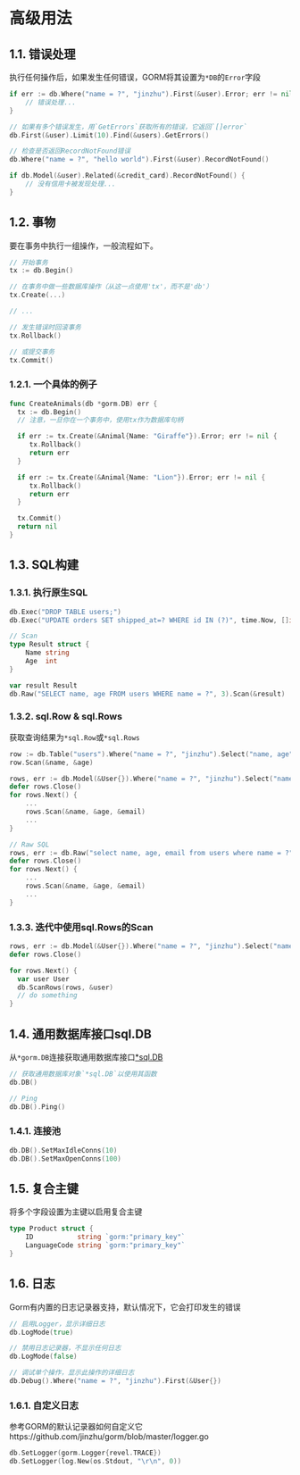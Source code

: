 # 高级用法

## 1.1. 错误处理

执行任何操作后，如果发生任何错误，GORM将其设置为`*DB`的`Error`字段

```go
if err := db.Where("name = ?", "jinzhu").First(&user).Error; err != nil {
    // 错误处理...
}

// 如果有多个错误发生，用`GetErrors`获取所有的错误，它返回`[]error`
db.First(&user).Limit(10).Find(&users).GetErrors()

// 检查是否返回RecordNotFound错误
db.Where("name = ?", "hello world").First(&user).RecordNotFound()

if db.Model(&user).Related(&credit_card).RecordNotFound() {
    // 没有信用卡被发现处理...
}
```

## 1.2. 事物

要在事务中执行一组操作，一般流程如下。

```go
// 开始事务
tx := db.Begin()

// 在事务中做一些数据库操作（从这一点使用'tx'，而不是'db'）
tx.Create(...)

// ...

// 发生错误时回滚事务
tx.Rollback()

// 或提交事务
tx.Commit()
```

### 1.2.1. 一个具体的例子

```go
func CreateAnimals(db *gorm.DB) err {
  tx := db.Begin()
  // 注意，一旦你在一个事务中，使用tx作为数据库句柄

  if err := tx.Create(&Animal{Name: "Giraffe"}).Error; err != nil {
     tx.Rollback()
     return err
  }

  if err := tx.Create(&Animal{Name: "Lion"}).Error; err != nil {
     tx.Rollback()
     return err
  }

  tx.Commit()
  return nil
}
```

## 1.3. SQL构建

### 1.3.1. 执行原生SQL

```go
db.Exec("DROP TABLE users;")
db.Exec("UPDATE orders SET shipped_at=? WHERE id IN (?)", time.Now, []int64{11,22,33})

// Scan
type Result struct {
    Name string
    Age  int
}

var result Result
db.Raw("SELECT name, age FROM users WHERE name = ?", 3).Scan(&result)
```

### 1.3.2. sql.Row & sql.Rows

获取查询结果为`*sql.Row`或`*sql.Rows`

```go
row := db.Table("users").Where("name = ?", "jinzhu").Select("name, age").Row() // (*sql.Row)
row.Scan(&name, &age)

rows, err := db.Model(&User{}).Where("name = ?", "jinzhu").Select("name, age, email").Rows() // (*sql.Rows, error)
defer rows.Close()
for rows.Next() {
    ...
    rows.Scan(&name, &age, &email)
    ...
}

// Raw SQL
rows, err := db.Raw("select name, age, email from users where name = ?", "jinzhu").Rows() // (*sql.Rows, error)
defer rows.Close()
for rows.Next() {
    ...
    rows.Scan(&name, &age, &email)
    ...
}
```

### 1.3.3. 迭代中使用sql.Rows的Scan

```go
rows, err := db.Model(&User{}).Where("name = ?", "jinzhu").Select("name, age, email").Rows() // (*sql.Rows, error)
defer rows.Close()

for rows.Next() {
  var user User
  db.ScanRows(rows, &user)
  // do something
}
```

## 1.4. 通用数据库接口sql.DB

从`*gorm.DB`连接获取通用数据库接口[*sql.DB](http://golang.org/pkg/database/sql/#DB)

```go
// 获取通用数据库对象`*sql.DB`以使用其函数
db.DB()

// Ping
db.DB().Ping()
```

### 1.4.1. 连接池

```go
db.DB().SetMaxIdleConns(10)
db.DB().SetMaxOpenConns(100)
```

## 1.5. 复合主键

将多个字段设置为主键以启用复合主键

```go
type Product struct {
    ID           string `gorm:"primary_key"`
    LanguageCode string `gorm:"primary_key"`
}
```

## 1.6. 日志

Gorm有内置的日志记录器支持，默认情况下，它会打印发生的错误

```go
// 启用Logger，显示详细日志
db.LogMode(true)

// 禁用日志记录器，不显示任何日志
db.LogMode(false)

// 调试单个操作，显示此操作的详细日志
db.Debug().Where("name = ?", "jinzhu").First(&User{})
```

### 1.6.1. 自定义日志

参考GORM的默认记录器如何自定义它https://github.com/jinzhu/gorm/blob/master/logger.go

```go
db.SetLogger(gorm.Logger{revel.TRACE})
db.SetLogger(log.New(os.Stdout, "\r\n", 0))
```